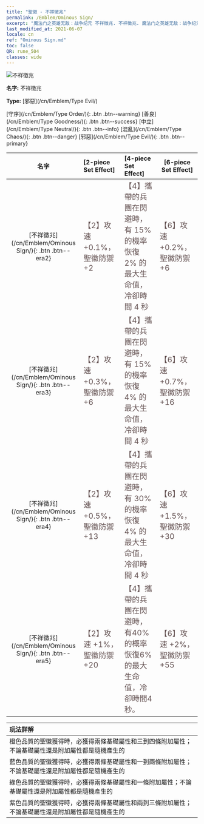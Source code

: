 ```yaml
---
title: "聖徽 - 不祥徵兆"
permalink: /Emblem/Ominous Sign/
excerpt: "魔法门之英雄无敌：战争纪元 不祥徵兆. 不祥徵兆. 魔法门之英雄无敌：战争纪元 聖徽 不祥徵兆. 魔法门之英雄无敌：战争纪元 邪惡 不祥徵兆"
last_modified_at: 2021-06-07
locale: cn
ref: "Ominous Sign.md"
toc: false
QR: rune_504
classes: wide
---
```


  ![不祥徵兆](/images/r/rune_icon_504.png)

 **名字:** 不祥徵兆

 **Type:** [邪惡](/cn/Emblem/Type Evil/)

  [守序](/cn/Emblem/Type Order/){: .btn .btn--warning}   [善良](/cn/Emblem/Type Goodness/){: .btn .btn--success}   [中立](/cn/Emblem/Type Neutral/){: .btn .btn--info}   [混亂](/cn/Emblem/Type Chaos/){: .btn .btn--danger}   [邪惡](/cn/Emblem/Type Evil/){: .btn .btn--primary} 

  |  名字    | [2-piece Set Effect] | [4-piece Set Effect] | [6-piece Set Effect]  | 
  |:-----------------------:|:-------------------|:-----------------|----------------| 
  | [不祥徵兆](/cn/Emblem/Ominous Sign/){: .btn .btn--era2} | <span style="color: #645252;font-size:20px">【2】攻速 +0.1%，聖徽防禦 +2</span> | <span style="color: #645252;font-size:20px">【4】攜帶的兵團在閃避時，有 15% 的機率恢復 2% 的最大生命值，冷卻時間 4 秒</span> | <span style="color: #645252;font-size:20px">【6】攻速 +0.2%，聖徽防禦 +6</span> | 
  | [不祥徵兆](/cn/Emblem/Ominous Sign/){: .btn .btn--era3} | <span style="color: #645252;font-size:20px">【2】攻速 +0.3%，聖徽防禦 +6</span> | <span style="color: #645252;font-size:20px">【4】攜帶的兵團在閃避時，有 15% 的機率恢復 4% 的最大生命值，冷卻時間 4 秒</span> | <span style="color: #645252;font-size:20px">【6】攻速 +0.7%，聖徽防禦 +16</span> | 
  | [不祥徵兆](/cn/Emblem/Ominous Sign/){: .btn .btn--era4} | <span style="color: #645252;font-size:20px">【2】攻速 +0.5%，聖徽防禦 +13</span> | <span style="color: #645252;font-size:20px">【4】攜帶的兵團在閃避時，有 30% 的機率恢復 4% 的最大生命值，冷卻時間 4 秒</span> | <span style="color: #645252;font-size:20px">【6】攻速 +1.5%，聖徽防禦 +30</span> | 
  | [不祥徵兆](/cn/Emblem/Ominous Sign/){: .btn .btn--era5} | <span style="color: #645252;font-size:20px">【2】攻速 +1%，聖徽防禦 +20</span> | <span style="color: #645252;font-size:20px">【4】攜帶的兵團在閃避時，有40%的概率恢復6%的最大生命值，冷卻時間4秒。</span> | <span style="color: #645252;font-size:20px">【6】攻速 +2%，聖徽防禦 +55</span> | 

  |         玩法詳解            | 
  |:-------------------------------|
  | 橙色品質的聖徽獲得時，必獲得兩條基礎屬性和三到四條附加屬性；不論基礎屬性還是附加屬性都是隨機產生的 |
  | 藍色品質的聖徽獲得時，必獲得兩條基礎屬性和一到兩條附加屬性；不論基礎屬性還是附加屬性都是隨機產生的 |
  | 綠色品質的聖徽獲得時，必獲得兩條基礎屬性和一條附加屬性；不論基礎屬性還是附加屬性都是隨機產生的 |
  | 紫色品質的聖徽獲得時，必獲得兩條基礎屬性和兩到三條附加屬性；不論基礎屬性還是附加屬性都是隨機產生的 |
